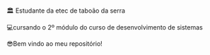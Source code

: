🏛 Estudante da etec de taboão da serra

💻cursando o 2º módulo do curso de desenvolvimento de sistemas 

😎Bem vindo ao meu repositório!
